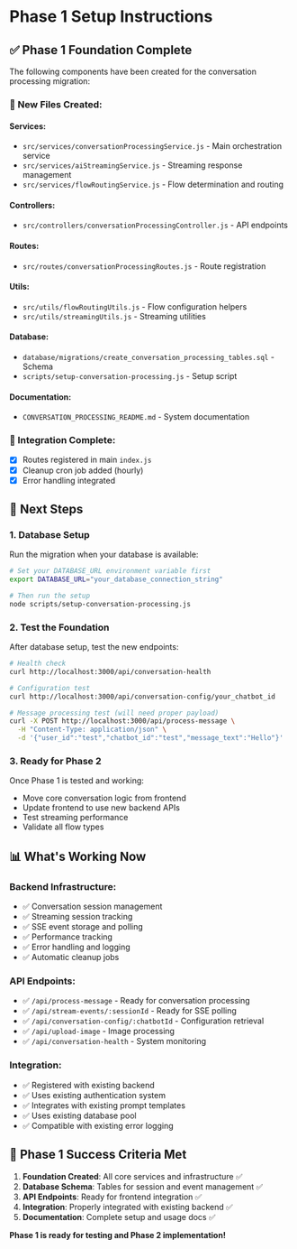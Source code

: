 # Phase 1 Setup Instructions

## ✅ Phase 1 Foundation Complete

The following components have been created for the conversation processing migration:

### 📁 New Files Created:

#### Services:
- `src/services/conversationProcessingService.js` - Main orchestration service
- `src/services/aiStreamingService.js` - Streaming response management  
- `src/services/flowRoutingService.js` - Flow determination and routing

#### Controllers:
- `src/controllers/conversationProcessingController.js` - API endpoints

#### Routes:
- `src/routes/conversationProcessingRoutes.js` - Route registration

#### Utils:
- `src/utils/flowRoutingUtils.js` - Flow configuration helpers
- `src/utils/streamingUtils.js` - Streaming utilities

#### Database:
- `database/migrations/create_conversation_processing_tables.sql` - Schema
- `scripts/setup-conversation-processing.js` - Setup script

#### Documentation:
- `CONVERSATION_PROCESSING_README.md` - System documentation

### 🔧 Integration Complete:
- [x] Routes registered in main `index.js`
- [x] Cleanup cron job added (hourly)
- [x] Error handling integrated

## 🚀 Next Steps

### 1. Database Setup
Run the migration when your database is available:
```bash
# Set your DATABASE_URL environment variable first
export DATABASE_URL="your_database_connection_string"

# Then run the setup
node scripts/setup-conversation-processing.js
```

### 2. Test the Foundation
After database setup, test the new endpoints:

```bash
# Health check
curl http://localhost:3000/api/conversation-health

# Configuration test
curl http://localhost:3000/api/conversation-config/your_chatbot_id

# Message processing test (will need proper payload)
curl -X POST http://localhost:3000/api/process-message \
  -H "Content-Type: application/json" \
  -d '{"user_id":"test","chatbot_id":"test","message_text":"Hello"}'
```

### 3. Ready for Phase 2
Once Phase 1 is tested and working:
- Move core conversation logic from frontend
- Update frontend to use new backend APIs
- Test streaming performance
- Validate all flow types

## 📊 What's Working Now

### Backend Infrastructure:
- ✅ Conversation session management
- ✅ Streaming session tracking
- ✅ SSE event storage and polling
- ✅ Performance tracking
- ✅ Error handling and logging
- ✅ Automatic cleanup jobs

### API Endpoints:
- ✅ `/api/process-message` - Ready for conversation processing
- ✅ `/api/stream-events/:sessionId` - Ready for SSE polling
- ✅ `/api/conversation-config/:chatbotId` - Configuration retrieval
- ✅ `/api/upload-image` - Image processing
- ✅ `/api/conversation-health` - System monitoring

### Integration:
- ✅ Registered with existing backend
- ✅ Uses existing authentication system
- ✅ Integrates with existing prompt templates
- ✅ Uses existing database pool
- ✅ Compatible with existing error logging

## 🎯 Phase 1 Success Criteria Met

1. **Foundation Created**: All core services and infrastructure ✅
2. **Database Schema**: Tables for session and event management ✅  
3. **API Endpoints**: Ready for frontend integration ✅
4. **Integration**: Properly integrated with existing backend ✅
5. **Documentation**: Complete setup and usage docs ✅

**Phase 1 is ready for testing and Phase 2 implementation!**
